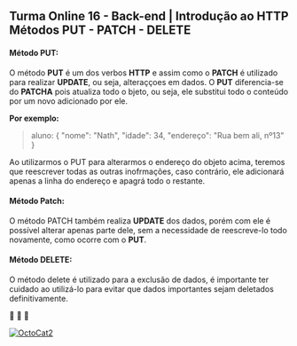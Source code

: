 ## Turma Online 16 - Back-end | Introdução ao HTTP Métodos PUT - PATCH - DELETE

#### Método PUT:

O método **PUT** é um dos verbos **HTTP** e assim como o **PATCH** é utilizado para realizar **UPDATE**, ou seja, alteraççoes em dados. O **PUT** diferencia-se do **PATCHA** pois atualiza todo o bjeto, ou seja, ele substitui todo o conteúdo por um novo adicionado por ele.

**Por exemplo:**

> aluno: {
>  "nome": "Nath",
>  "idade": 34,
>  "endereço": "Rua bem ali, nº13"
> }

Ao utilizarmos o PUT para alterarmos o endereço do objeto acima, teremos que reescrever todas as outras inofrmações, caso contrário, ele adicionará apenas a linha do endereço e apagrá todo o restante.

#### Método Patch:

O método PATCH também realiza **UPDATE** dos dados, porém com ele é possível alterar apenas parte dele, sem a necessidade de reescreve-lo todo novamente, como ocorre com o **PUT**.

####  Método DELETE:

O método delete é utilizado para a exclusão de dados, é importante ter cuidado ao utilizá-lo para evitar que dados importantes sejam deletados definitivamente.

:rocket: :rocket: :rocket:

<a href="https://ibb.co/Wpd280w"><img src="https://i.ibb.co/Wpd280w/OctoCat2.jpg" alt="OctoCat2" border="0"></a>



